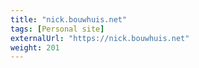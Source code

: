 ```yaml
---
title: "nick.bouwhuis.net"
tags: [Personal site]
externalUrl: "https://nick.bouwhuis.net"
weight: 201
---
```

